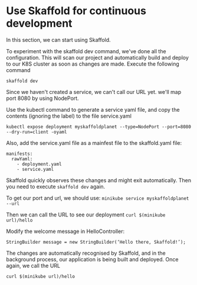 # Use Skaffold for continuous development 

In this section, we can start using Skaffold.

To experiment with the skaffold dev command, we've done all the configuration. This will scan our project and automatically build and deploy to our K8S cluster as soon as changes are made. Execute the following command

`skaffold dev`

Since we haven't created a service, we can't call our URL yet. we'll map port 8080 by using NodePort. 

Use the kubectl command to generate a service yaml file, and copy the contents (ignoring the label) to the file service.yaml

`kubectl expose deployment myskaffoldplanet --type=NodePort --port=8080 --dry-run=client -oyaml`

Also, add the service.yaml file as a mainfest file to the skaffold.yaml file:

```
manifests:
  rawYaml:
    - deployment.yaml
    - service.yaml
```

Skaffold quickly observes these changes and might exit automatically. Then you need to execute `skaffold dev` again.

To get our port and url, we should use:
`minikube service myskaffoldplanet --url`

Then we can call the URL to see our deployment
`curl $(minikube url)/hello`

Modify the welcome message in HelloController:

```
StringBuilder message = new StringBuilder(‘Hello there, Skaffold!’);
```

The changes are automatically recognised by Skaffold, and in the background process, our application is being built and deployed. Once again, we call the URL

`curl $(minikube url)/hello`
